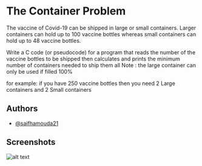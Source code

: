 # The Container Problem

The vaccine of Covid-19 can be shipped in large or small containers. Larger containers can hold up to 100 vaccine bottles whereas small containers can hold up to 48 vaccine bottles.

Write a C code (or pseudocode) for a program that reads the number of the vaccine bottles to be shipped then calculates and prints the minimum number of containers needed to ship them all
Note : the large container can only be used if filled 100%

for example: if you have 250 vaccine bottles then you need  2 Large containers and 2 Small containers



## Authors

- [@saifhamouda21](https://github.com/saifhamouda21)


## Screenshots

![alt text](https://imgur.com/0ibMGlW)

